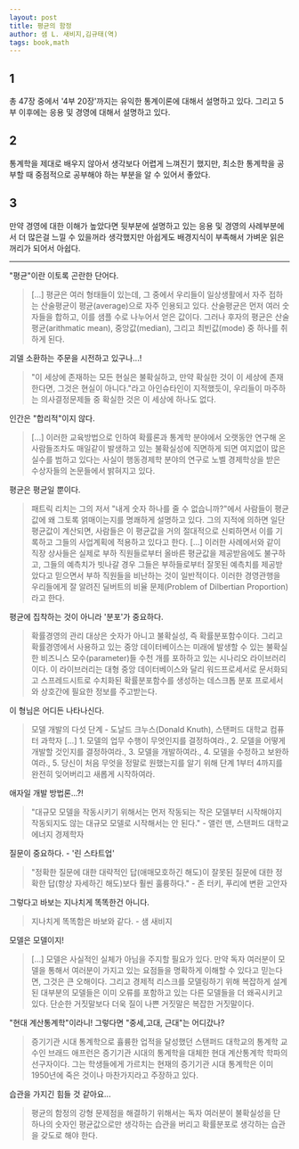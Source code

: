 ```yaml
---
layout: post
title: 평균의 함정
author: 샘 L. 새비지,김규태(역)
tags: book,math
---
```


## 1
총 47장 중에서 '4부 20장'까지는 유익한 통계이론에 대해서 설명하고 있다. 그리고 5부 이후에는 응용 및 경영에 대해서 설명하고 있다.

## 2
통계학을 제대로 배우지 않아서 생각보다 어렵게 느껴진기 했지만, 최소한 통계학을 공부할 때 중점적으로 공부해야 하는 부분을 알 수 있어서 좋았다.

## 3
만약 경영에 대한 이해가 높았다면 뒷부분에 설명하고 있는 응용 및 경영의 사례부분에서 더 많은걸 느낄 수 있을꺼라 생각했지만 아쉽게도 배경지식이 부족해서 가벼운 읽은꺼리가 되어서 아쉽다.

-----

"평균"이란 이토록 곤란한 단어다.
> [...] 평균은 여러 형태들이 있는데, 그 중에서 우리들이 일상생활에서 자주 접하는 산술평균이 평균(average)으로 자주 인용되고 있다. 산술평균은 먼저 여러 숫자들을 합하고, 이를 샘플 수로 나누어서 얻은 값이다. 그러나 후자의 평균은 산술평균(arithmatic mean), 중앙값(median), 그리고 최빈값(mode) 중 하나를 취하게 된다.

괴델 소환하는 주문을 시전하고 있구나...!
> "이 세상에 존재하는 모든 현실은 불확실하고, 만약 확실한 것이 이 세상에 존재한다면, 그것은 현실이 아니다."라고 아인슈타인이 지적했듯이, 우리들이 마주하는 의사결정문제들 중 확실한 것은 이 세상에 하나도 없다.

인간은 "합리적"이지 않다.
> [...] 이러한 교육방법으로 인하여 확률론과 통계학 분야에서 오랫동안 연구해 온 사람들조차도 매일같이 발생하고 있는 불확실성에 직면하게 되면 여지없이 많은 실수를 범하고 있다는 사실이 행동경제학 분야의 연구로 노벨 경제학상을 받은 수상자들의 논문들에서 밝혀지고 있다.

평균은 평균일 뿐이다.
> 패트릭 리치는 그의 저서 "내게 숫자 하나를 줄 수 없습니까?"에서 사람들이 평균값에 왜 그토록 얽매이는지를 명쾌하게 설명하고 있다. 그의 지적에 의하면 일단 평균값이 계산되면, 사람들은 이 평균값을 거의 절대적으로 신뢰하면서 이를 기록하고 그들의 사업계획에 적용하고 있다고 한다. [...] 이러한 사례에서와 같이 직장 상사들은 실제로 부하 직원들로부터 올바른 평균값을 제공받음에도 불구하고, 그들의 예측치가 빗나갈 경우 그들은 부하들로부터 잘못된 예측치를 제공받았다고 믿으면서 부하 직원들을 비난하는 것이 일반적이다. 이러한 경영관행을 우리들에게 잘 알려진 딜버트의 비율 문제(Problem of Dilbertian Proportion)라고 한다.

평균에 집착하는 것이 아니라 '분포'가 중요하다.
> 확률경영의 관리 대상은 숫자가 아니고 불확실성, 즉 확률분포함수이다. 그리고 확률경영에서 사용하고 있는 중앙 데이터베이스는 미래에 발생할 수 있는 불확실한 비즈니스 모수(parameter)들 수천 개를 포하하고 있는 시나리오 라이브러리이다. 이 라이브러리는 대형 중앙 데이터베이스와 달리 워드프로세서로 문서화되고 스프레드시트로 수치화된 확률분포함수를 생성하는 데스크톱 분포 프로세서와 상호간에 필요한 정보를 주고받는다.

이 형님은 어디든 나타나신다.
> 모델 개발의 다섯 단계 - 도날드 크누스(Donald Knuth), 스탠퍼드 대학교 컴퓨터 과학자 [...] 1. 모델의 업무 수행이 무엇인지를 결정하여라., 2. 모델을 어떻게 개발할 것인지를 결정하여라., 3. 모델을 개발하여라., 4. 모델을 수정하고 보완하여라., 5. 당신이 처음 무엇을 정말로 원했는지를 알기 위해 단계 1부터 4까지를 완전히 잊어버리고 새롭게 시작하여라.

애자일 개발 방법론...?!
> "대규모 모델을 작동시키기 위해서는 먼저 작동되는 작은 모델부터 시작해야지 작동되지도 않는 대규모 모델로 시작해서는 안 된다." - 앨런 맨, 스탠퍼드 대학교 에너지 경제학자

질문이 중요하다. - '린 스타트업'
> "정확한 질문에 대한 대략적인 답(애매모호하긴 해도)이 잘못된 질문에 대한 정확한 답(항상 자세하긴 해도)보다 훨씬 훌륭하다." - 존 터키, 푸리에 변환 고안자

그렇다고 바보는 지나치게 똑똑한건 아니다.
> 지나치게 똑똑함은 바보와 같다. - 샘 새비지

모델은 모델이지!
> [...] 모델은 사실적인 실체가 아님을 주지할 필요가 있다. 만약 독자 여러분이 모델을 통해서 여러분이 가지고 있는 요점들을 명확하게 이해할 수 있다고 믿는다면, 그것은 큰 오해이다. 그리고 경제적 리스크를 모델링하기 위해 복잡하게 설계된 대부분의 모델들은 이미 오류를 포함하고 있는 다른 모델들을 더 왜곡시키고 있다. 단순한 거짓말보다 더욱 질이 나쁜 거짓말은 복잡한 거짓말이다.

"현대 계산통계학"이라니! 그렇다면 "중세,고대, 근대"는 어디갔나?
> 증기기관 시대 통계학으로 휼륭한 업적을 달성했던 스탠퍼드 대학교의 통계학 교수인 브래드 애프런은 증기기관 시대의 통계학을 대체한 현대 계산통계학 학파의 선구자이다. 그는 학생들에게 가르치는 현재의 증기기관 시대 통계학은 이미 1950년에 죽은 것이나 마찬가지라고 주장하고 있다.

습관을 가지긴 힘들 것 같아요...
> 평균의 함정의 강형 문제점을 해결하기 위해서는 독자 여러분이 불확실성을 단 하나의 숫자인 평균값으로만 생각하는 습관을 버리고 확률분포로 생각하는 습관을 갖도로 해야 한다. 

